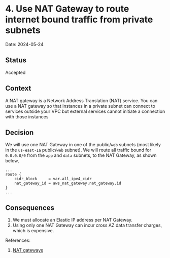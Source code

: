 # 4. Use NAT Gateway to route internet bound traffic from private subnets

Date: 2024-05-24

## Status

Accepted

## Context

A NAT gateway is a Network Address Translation (NAT) service. You can use a NAT gateway so that instances in a private subnet can connect to services outside your VPC but external services cannot initiate a connection with those instances

## Decision

We will use one NAT Gateway in one of the public/`web` subnets (most likely in the `us-east-1a` public/`web` subnet). We will route all traffic bound for `0.0.0.0/0` from the `app` and `data` subnets, to the NAT Gateway, as shown below,
```hcl
...
route {
    cidr_block     = var.all_ipv4_cidr
    nat_gateway_id = aws_nat_gateway.nat_gateway.id
}
...
```

## Consequences
1. We must allocate an Elastic IP address per NAT Gateway.
2. Using only one NAT Gateway can incur cross AZ data transfer charges, which is expensive.

References:
1. [NAT gateways](https://docs.aws.amazon.com/vpc/latest/userguide/vpc-nat-gateway.html#nat-gateway-api-cli)
